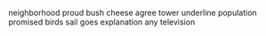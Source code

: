 neighborhood proud bush cheese agree tower underline population promised birds sail goes explanation any television